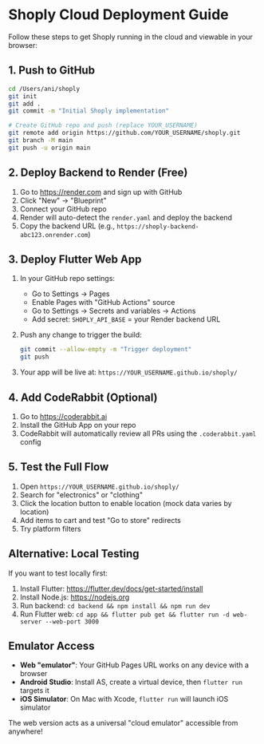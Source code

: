 # Shoply Cloud Deployment Guide

Follow these steps to get Shoply running in the cloud and viewable in your browser:

## 1. Push to GitHub

```bash
cd /Users/ani/shoply
git init
git add .
git commit -m "Initial Shoply implementation"

# Create GitHub repo and push (replace YOUR_USERNAME)
git remote add origin https://github.com/YOUR_USERNAME/shoply.git
git branch -M main
git push -u origin main
```

## 2. Deploy Backend to Render (Free)

1. Go to https://render.com and sign up with GitHub
2. Click "New" → "Blueprint" 
3. Connect your GitHub repo
4. Render will auto-detect the `render.yaml` and deploy the backend
5. Copy the backend URL (e.g., `https://shoply-backend-abc123.onrender.com`)

## 3. Deploy Flutter Web App

1. In your GitHub repo settings:
   - Go to Settings → Pages
   - Enable Pages with "GitHub Actions" source
   - Go to Settings → Secrets and variables → Actions
   - Add secret: `SHOPLY_API_BASE` = your Render backend URL

2. Push any change to trigger the build:
   ```bash
   git commit --allow-empty -m "Trigger deployment"
   git push
   ```

3. Your app will be live at: `https://YOUR_USERNAME.github.io/shoply/`

## 4. Add CodeRabbit (Optional)

1. Go to https://coderabbit.ai
2. Install the GitHub App on your repo
3. CodeRabbit will automatically review all PRs using the `.coderabbit.yaml` config

## 5. Test the Full Flow

1. Open `https://YOUR_USERNAME.github.io/shoply/`
2. Search for "electronics" or "clothing" 
3. Click the location button to enable location (mock data varies by location)
4. Add items to cart and test "Go to store" redirects
5. Try platform filters

## Alternative: Local Testing

If you want to test locally first:

1. Install Flutter: https://flutter.dev/docs/get-started/install
2. Install Node.js: https://nodejs.org
3. Run backend: `cd backend && npm install && npm run dev`
4. Run Flutter web: `cd app && flutter pub get && flutter run -d web-server --web-port 3000`

## Emulator Access

- **Web "emulator"**: Your GitHub Pages URL works on any device with a browser
- **Android Studio**: Install AS, create a virtual device, then `flutter run` targets it
- **iOS Simulator**: On Mac with Xcode, `flutter run` will launch iOS simulator

The web version acts as a universal "cloud emulator" accessible from anywhere!
